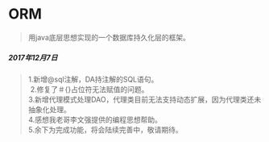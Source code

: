 # ORM
 >用java底层思想实现的一个数据库持久化层的框架。
##### 2017年12月7日
> 1.新增@sql注解，DA持注解的SQL语句。  
  2.修复了＃{}占位符无法赋值的问题。  
  3.新增代理模式处理DAO，代理类目前无法支持动态扩展，因为代理类还未抽象化处理。  
  4.感想我老哥李文强提供的编程思想帮助。  
  5.余下为完成功能，将会陆续完善中，敬请期待。  



